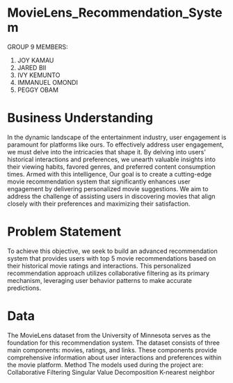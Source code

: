 # MovieLens_Recommendation_System
GROUP 9 MEMBERS:

1. JOY KAMAU
2. JARED BII
3. IVY KEMUNTO
4. IMMANUEL OMONDI
5. PEGGY OBAM
# Business Understanding
In the dynamic landscape of the entertainment industry, user engagement is paramount for platforms like ours. To effectively address user engagement, we must delve into the intricacies that shape it. By delving into users' historical interactions and preferences, we unearth valuable insights into their viewing habits, favored genres, and preferred content consumption times. Armed with this intelligence, 
Our goal is to create a cutting-edge movie recommendation system that significantly enhances user engagement by delivering personalized movie suggestions. We aim to address the challenge of assisting users in discovering movies that align closely with their preferences and maximizing their satisfaction.

# Problem Statement
To achieve this objective, we seek to build an advanced recommendation system that provides users with top 5 movie recommendations based on their historical movie ratings and interactions. This personalized recommendation approach utilizes collaborative filtering as its primary mechanism, leveraging user behavior patterns to make accurate predictions.

# Data
The MovieLens dataset from the University of Minnesota serves as the foundation for this recommendation system. The dataset consists of three main components: movies, ratings, and links. These components provide comprehensive information about user interactions and preferences within the movie platform.
Method
The models used during the project are:
    Collaborative Filtering
    Singular Value Decomposition
    K-nearest neighbor

